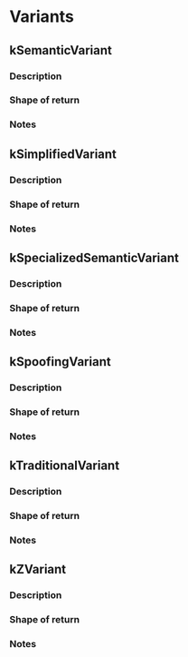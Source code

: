 # Variants

## kSemanticVariant
### Description
>
### Shape of return

### Notes

## kSimplifiedVariant
### Description
>
### Shape of return

### Notes

## kSpecializedSemanticVariant
### Description
>
### Shape of return

### Notes

## kSpoofingVariant
### Description
>
### Shape of return

### Notes

## kTraditionalVariant
### Description
>
### Shape of return

### Notes

## kZVariant
### Description
>
### Shape of return

### Notes
